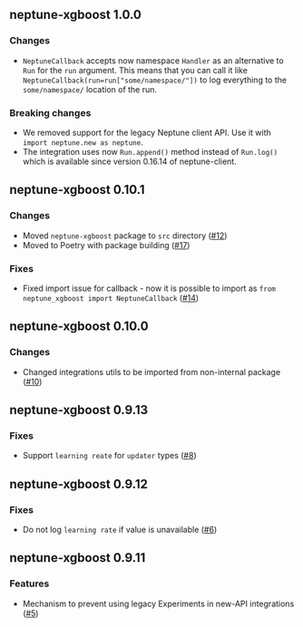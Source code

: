 ## neptune-xgboost 1.0.0

### Changes
- `NeptuneCallback` accepts now namespace `Handler` as an alternative to `Run` for the `run` argument. This means that
  you can call it like `NeptuneCallback(run=run["some/namespace/"])` to log everything to the `some/namespace/`
  location of the run.

### Breaking changes
- We removed support for the legacy Neptune client API. Use it with `import neptune.new as neptune`.
- The integration uses now `Run.append()` method instead of `Run.log()` which is available since version 0.16.14
  of neptune-client.

## neptune-xgboost 0.10.1

### Changes
- Moved `neptune-xgboost` package to `src` directory ([#12](https://github.com/neptune-ai/neptune-xgboost/pull/12))
- Moved to Poetry with package building ([#17](https://github.com/neptune-ai/neptune-xgboost/pull/17))

### Fixes
- Fixed import issue for callback - now it is possible to import as `from neptune_xgboost import NeptuneCallback`
  ([#14](https://github.com/neptune-ai/neptune-xgboost/pull/14))

## neptune-xgboost 0.10.0

### Changes
- Changed integrations utils to be imported from non-internal package ([#10](https://github.com/neptune-ai/neptune-xgboost/pull/10))

## neptune-xgboost 0.9.13

### Fixes
- Support `learning reate` for  `updater` types ([#8](https://github.com/neptune-ai/neptune-xgboost/pull/8))

## neptune-xgboost 0.9.12

### Fixes
- Do not log `learning rate` if value is unavailable ([#6](https://github.com/neptune-ai/neptune-xgboost/pull/6))

## neptune-xgboost 0.9.11

### Features
- Mechanism to prevent using legacy Experiments in new-API integrations ([#5](https://github.com/neptune-ai/neptune-xgboost/pull/5))

